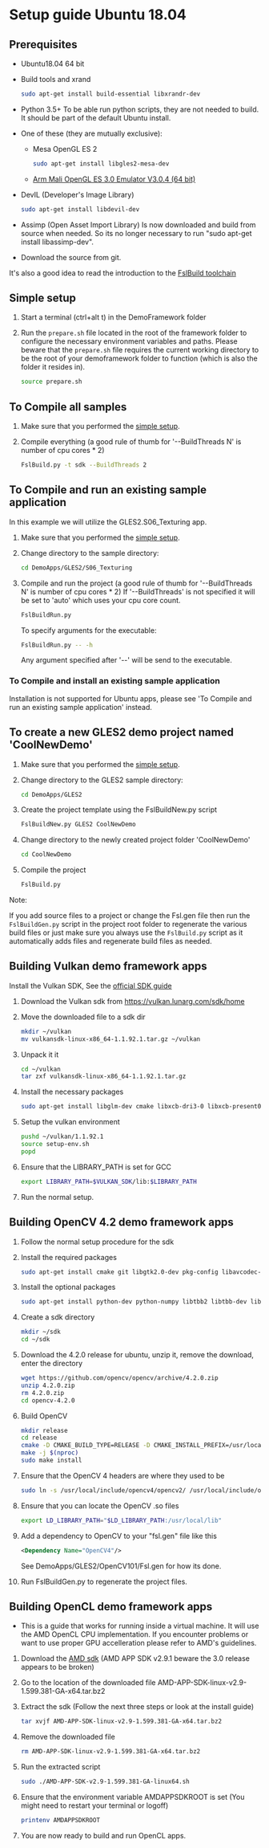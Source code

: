 # Setup guide Ubuntu 18.04

## Prerequisites

- Ubuntu18.04 64 bit
- Build tools and xrand

    ```bash
    sudo apt-get install build-essential libxrandr-dev
    ```

- Python 3.5+
  To be able run python scripts, they are not needed to build.
  It should be part of the default Ubuntu install.
- One of these (they are mutually exclusive):
  - Mesa OpenGL ES 2

    ```bash
    sudo apt-get install libgles2-mesa-dev
    ```

  - [Arm Mali OpenGL ES 3.0 Emulator V3.0.4 (64 bit)](https://developer.arm.com/products/software-development-tools/graphics-development-tools/opengl-es-emulator/downloads)

- DevIL (Developer's Image Library)

    ```bash
    sudo apt-get install libdevil-dev
    ```

- Assimp (Open Asset Import Library)
  Is now downloaded and build from source when needed. So its no longer necessary to run "sudo apt-get install libassimp-dev".
- Download the source from git.

It's also a good idea to read the introduction to the [FslBuild toolchain](./FslBuild_toolchain_readme.md)

## Simple setup

1. Start a terminal (ctrl+alt t) in the DemoFramework folder
2. Run the `prepare.sh` file located in the root of the framework folder to
   configure the necessary environment variables and paths.
   Please beware that the `prepare.sh` file requires the current working 
   directory to be the root of your demoframework folder to function 
   (which is also the folder it resides in).

    ```bash
    source prepare.sh
    ```

## To Compile all samples

1. Make sure that you performed the [simple setup](#simple-setup).
2. Compile everything (a good rule of thumb for '--BuildThreads N' is number of cpu cores * 2)

    ```bash
    FslBuild.py -t sdk --BuildThreads 2
    ```

## To Compile and run an existing sample application

In this example we will utilize the GLES2.S06_Texturing app.

1. Make sure that you performed the [simple setup](#simple-setup).
2. Change directory to the sample directory:

    ```bash
    cd DemoApps/GLES2/S06_Texturing
    ```

3. Compile and run the project (a good rule of thumb for '--BuildThreads N' is number of cpu cores * 2)
   If '--BuildThreads' is not specified it will be set to 'auto' which uses your cpu core count.

    ```bash
    FslBuildRun.py
    ```

    To specify arguments for the executable:

    ```bash
    FslBuildRun.py -- -h
    ```

    Any argument specified after '--' will be send to the executable.

### To Compile and install an existing sample application

Installation is not supported for Ubuntu apps, please see 'To Compile and run an existing sample application' instead.

## To create a new GLES2 demo project named 'CoolNewDemo'

1. Make sure that you performed the [simple setup](#simple-setup).
2. Change directory to the GLES2 sample directory:

    ```bash
    cd DemoApps/GLES2
    ```

3. Create the project template using the FslBuildNew.py script

    ```bash
    FslBuildNew.py GLES2 CoolNewDemo  
    ```

4. Change directory to the newly created project folder 'CoolNewDemo'

    ```bash
    cd CoolNewDemo
    ```

5. Compile the project

    ```bash
    FslBuild.py
    ```

Note:

If you add source files to a project or change the Fsl.gen file then run the
`FslBuildGen.py` script in the project root folder to regenerate the various
build files or just make sure you always use the `FslBuild.py` script as it
automatically adds files and regenerate build files as needed.

## Building Vulkan demo framework apps

Install the Vulkan SDK, See the [official SDK guide](https://vulkan.lunarg.com/doc/sdk/latest/linux/getting_started.html)

1. Download the Vulkan sdk from https://vulkan.lunarg.com/sdk/home
2. Move the downloaded file to a sdk dir

    ```bash
    mkdir ~/vulkan
    mv vulkansdk-linux-x86_64-1.1.92.1.tar.gz ~/vulkan
    ```

3. Unpack it it

    ```bash
    cd ~/vulkan
    tar zxf vulkansdk-linux-x86_64-1.1.92.1.tar.gz
    ```

4. Install the necessary packages

    ```bash
    sudo apt-get install libglm-dev cmake libxcb-dri3-0 libxcb-present0 libpciaccess0 libpng-dev libxcb-keysyms1-dev libxcb-dri3-dev libx11-dev libmirclient-dev libwayland-dev libxrandr-dev libxcb-ewmh-dev
    ```

5. Setup the vulkan environment

    ```bash
    pushd ~/vulkan/1.1.92.1
    source setup-env.sh
    popd
    ```

6. Ensure that the LIBRARY_PATH is set for GCC

    ```bash
    export LIBRARY_PATH=$VULKAN_SDK/lib:$LIBRARY_PATH
    ```

7. Run the normal setup.

## Building OpenCV 4.2 demo framework apps

1. Follow the normal setup procedure for the sdk
2. Install the required packages

    ```bash
    sudo apt-get install cmake git libgtk2.0-dev pkg-config libavcodec-dev libavformat-dev libswscale-dev
    ```

3. Install the optional packages

    ```bash
    sudo apt-get install python-dev python-numpy libtbb2 libtbb-dev libjpeg-dev libpng-dev libtiff-dev libjasper-dev libdc1394-22-dev
    ```

4. Create a sdk directory

    ```bash
    mkdir ~/sdk
    cd ~/sdk
    ```

5. Download the 4.2.0 release for ubuntu, unzip it, remove the download, enter the directory

    ```bash
    wget https://github.com/opencv/opencv/archive/4.2.0.zip
    unzip 4.2.0.zip
    rm 4.2.0.zip
    cd opencv-4.2.0
    ```

6. Build OpenCV

    ```bash
    mkdir release
    cd release
    cmake -D CMAKE_BUILD_TYPE=RELEASE -D CMAKE_INSTALL_PREFIX=/usr/local ..
    make -j $(nproc)
    sudo make install
    ```

7. Ensure that the OpenCV 4 headers are where they used to be

    ```bash
    sudo ln -s /usr/local/include/opencv4/opencv2/ /usr/local/include/opencv2
    ```

8. Ensure that you can locate the OpenCV .so files

    ```bash
    export LD_LIBRARY_PATH="$LD_LIBRARY_PATH:/usr/local/lib"
    ```

9. Add a dependency to OpenCV to your "fsl.gen" file like this

    ```xml
    <Dependency Name="OpenCV4"/>
    ```

   See DemoApps/GLES2/OpenCV101/Fsl.gen for how its done.

10. Run FslBuildGen.py to regenerate the project files.

## Building OpenCL demo framework apps

- This is a guide that works for running inside a virtual machine.
  It will use the AMD OpenCL CPU implementation.
  If you encounter problems or want to use proper GPU accelleration please refer to AMD's guidelines.

1. Download the [AMD sdk](http://developer.amd.com/amd-accelerated-parallel-processing-app-sdk/)
   (AMD APP SDK v2.9.1 beware the 3.0 release appears to be broken)
2. Go to the location of the downloaded file AMD-APP-SDK-linux-v2.9-1.599.381-GA-x64.tar.bz2
3. Extract the sdk (Follow the next three steps or look at the install guide)

    ```bash
    tar xvjf AMD-APP-SDK-linux-v2.9-1.599.381-GA-x64.tar.bz2
    ```

4. Remove the downloaded file

    ```bash
    rm AMD-APP-SDK-linux-v2.9-1.599.381-GA-x64.tar.bz2
    ```

5. Run the extracted script

    ```bash
    sudo ./AMD-APP-SDK-v2.9-1.599.381-GA-linux64.sh
    ```

6. Ensure that the environment variable AMDAPPSDKROOT is set (You might need to restart your terminal or logoff)

    ```bash
    printenv AMDAPPSDKROOT
    ```

7. You are now ready to build and run OpenCL apps.
